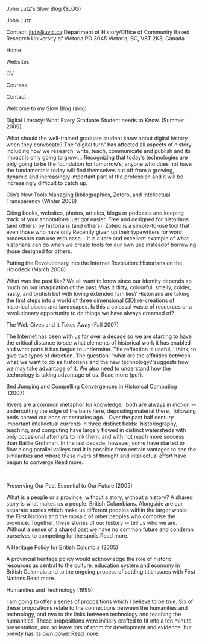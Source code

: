 John Lutz's Slow Blog (SLOG)

John Lutz

Contact: jlutz@uvic.ca Department of History/Office of Community Based
Research University of Victoria PO 3045 Victoria, BC, V8T 2K3, Canada

Home

 Websites

 CV

 Courses

Contact

Welcome to my Slow Blog (slog)

Digital Literacy: What Every Graduate Student needs to Know. (Summer
2009)

What should the well-trained graduate student know about digital history
when they convocate? The “digital turn” has affected all aspects of
history including how we research, write, teach, communicate and publish
and its impact is only going to grow…. Recognizing that today’s
technologies are only going to be the foundation for tomorrow’s, anyone
who does not have the fundamentals today will find themselves cut off
from a growing, dynamic and increasingly important part of the
profession and it will be increasingly difficult to catch up.

Clio’s New Tools Managing Bibliographies, Zotero, and Intellectual
Transparency (Winter 2008)

Citing books, websites, photos, articles, blogs or podcasts and keeping
track of your annotations just got easier. Free and designed for
historians (and others) by historians (and others). Zotero is a
simple-to-use tool that even those who have only Recently given up their
typewriters for word processors can use with ease….It is a rare and
excellent example of what historians can do when we create tools for our
own use insteadof borrowing those designed for others.

Putting the Revolutionary into the Internet Revolution: Historians on
the Holodeck (March 2008)

What was the past like? We all want to know since our identity depends
so much on our imagination of the past. Was it dirty, colourful, smelly,
colder, nasty, and brutish but with loving extended families? Historians
are taking the first steps into a world of three dimensional (3D)
re-creations of historical places and landscapes. Is this a colossal
waste of resources or a revolutionary opportunity to do things we have
always dreamed of?

The Web Gives and It Takes Away (Fall 2007)

The Internet has been with us for over a decade so we are starting to
have the critical distance to see what elements of historical work it
has enabled and what parts it has begun to undermine. The reflection is
useful, I think, to give two types of direction. The question: “what are
the affinities between what we want to do as historians and the new
technology?”suggests how we may take advantage of it. We also need to
understand how the technology is taking advantage of us. Read more
(pdf).

Bed Jumping and Compelling Convergences in Historical Computing  (2007)

Rivers are a common metaphor for knowledge;  both are always in motion
-- undercutting the edge of the bank here, depositing material there,
 following beds carved out eons or centuries ago.   Over the past half
century important intellectual currents in three distinct fields: 
historiography, teaching, and computing have largely flowed in distinct
watersheds with only occasional attempts to link them, and with not much
more success than Baillie Grohman. In the last decade, however, some
have started to flow along parallel valleys and it is possible from
certain vantages to see the similarities and where these rivers of
thought and intellectual effort have begun to converge.Read more.

 

Preserving Our Past Essential to Our Future (2005)

What is a people or a province, without a story, without a history? A
shared story is what makes us a people: British Columbians. Alongside
are our separate stories which make us different peoples within the
larger whole: the First Nations and the mosaic of other peoples who
comprise the province. Together, these stories of our history -- tell us
who we are. Without a sense of a shared past we have no common future
and condemn ourselves to competing for the spoils.Read more.

A Heritage Policy for British Columbia (2005)

A provincial heritage policy would acknowledge the role of historic
resources as central to the culture, education system and economy in
British Columbia and to the ongoing process of settling title issues
with First Nations.Read more.

Humanities and Technology (1999)

I am going to offer a series of propositions which I believe to be true.
Six of these propositions relate to the connections between the
humanities and technology, and two to the links between technology and
teaching the humanities. These propositions were initially crafted to
fit into a ten minute presentation, and so leave lots of room for
development and evidence, but brevity has its own power.Read more.
